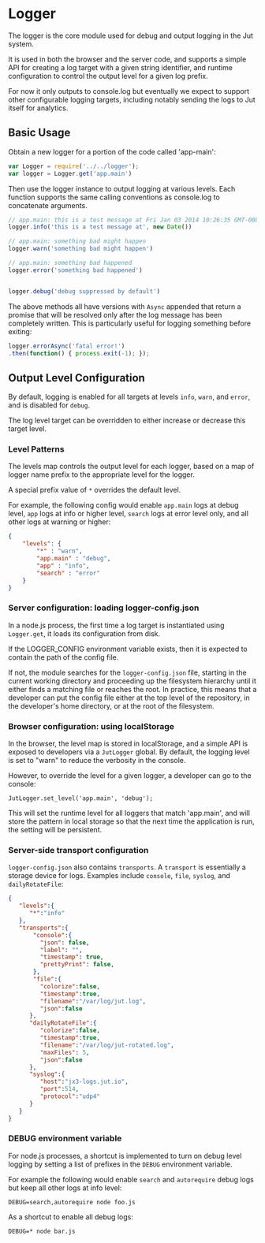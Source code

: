 # Logger

The logger is the core module used for debug and output logging in the
Jut system.

It is used in both the browser and the server code, and supports a
simple API for creating a log target with a given string identifier,
and runtime configuration to control the output level for a given log
prefix.

For now it only outputs to console.log but eventually we expect to
support other configurable logging targets, including notably sending
the logs to Jut itself for analytics.

## Basic Usage

Obtain a new logger for a portion of the code called 'app-main':

```javascript
var Logger = require('../../logger');
var logger = Logger.get('app.main')
```

Then use the logger instance to output logging at various levels. Each
function supports the same calling conventions as console.log to
concatenate arguments.

```javascript
// app.main: this is a test message at Fri Jan 03 2014 10:26:35 GMT-0800 (PST)
logger.info('this is a test message at', new Date())

// app.main: something bad might happen
logger.warn('something bad might happen')

// app.main: something bad happened
logger.error('something bad happened')


logger.debug('debug suppressed by default')
```

The above methods all have versions with `Async` appended that
return a promise that will be resolved only after the log message
has been completely written.  This is particularly useful for
logging something before exiting:

```javascript
logger.errorAsync('fatal error!')
.then(function() { process.exit(-1); });
```

## Output Level Configuration

By default, logging is enabled for all targets at levels `info`,
`warn`, and `error`, and is disabled for `debug`.

The log level target can be overridden to either increase or decrease
this target level.

### Level Patterns

The levels map controls the output level for each logger, based on a map
of logger name prefix to the appropriate level for the logger.

A special prefix value of `*` overrides the default level.

For example, the following config would enable `app.main` logs at
debug level, `app` logs at info or higher level, `search` logs at
error level only, and all other logs at warning or higher:

```json
{
    "levels": {
        "*" : "warn",
        "app.main" : "debug",
        "app" : "info",
        "search" : "error"
    }
}
```

### Server configuration: loading logger-config.json

In a node.js process, the first time a log target is instantiated
using `Logger.get`, it loads its configuration from disk.

If the LOGGER_CONFIG environment variable exists, then it is expected to
contain the path of the config file.

If not, the module searches for the `logger-config.json` file, starting
in the current working directory and proceeding up the filesystem
hierarchy until it either finds a matching file or reaches the root.
In practice, this means that a developer can put the config file
either at the top level of the repository, in the developer's home
directory, or at the root of the filesystem.

### Browser configuration: using localStorage

In the browser, the level map is stored in localStorage, and a simple API is
exposed to developers via a `JutLogger` global. By default, the logging level
is set to "warn" to reduce the verbosity in the console.

However, to override the level for a given logger, a developer can go to the
console:

```
JutLogger.set_level('app.main', 'debug');
```

This will set the runtime level for all loggers that match 'app.main', and will
store the pattern in local storage so that the next time the application is
run, the setting will be persistent.

### Server-side transport configuration

`logger-config.json` also contains `transports`. A `transport` is essentially
a storage device for logs. Examples include `console`, `file`, `syslog`, and `dailyRotateFile`:

```json
{
   "levels":{
      "*":"info"
   },
   "transports":{
       "console":{
         "json": false,
         "label": "",
         "timestamp": true,
         "prettyPrint": false,
       },
       "file":{
         "colorize":false,
         "timestamp":true,
         "filename":"/var/log/jut.log",
         "json":false
      },
      "dailyRotateFile":{
         "colorize":false,
         "timestamp":true,
         "filename":"/var/log/jut-rotated.log",
         "maxFiles": 5,
         "json":false
      },
      "syslog":{
         "host":"jx3-logs.jut.io",
         "port":514,
         "protocol":"udp4"
      }
   }
}
```

### DEBUG environment variable

For node.js processes, a shortcut is implemented to turn on debug
level logging by setting a list of prefixes in the `DEBUG` environment
variable.

For example the following would enable `search` and `autorequire`
debug logs but keep all other logs at info level:

    DEBUG=search,autorequire node foo.js

As a shortcut to enable all debug logs:

    DEBUG=* node bar.js
